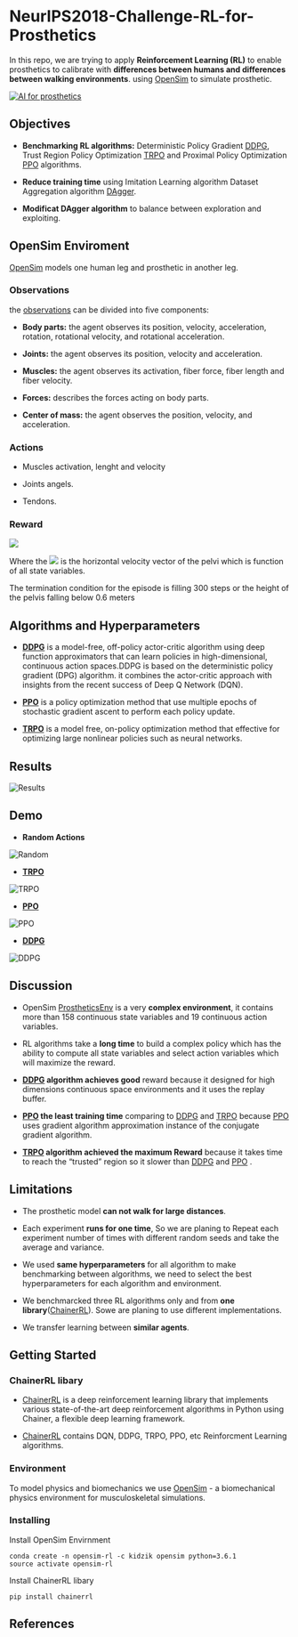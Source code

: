 # NeurIPS2018-Challenge-RL-for-Prosthetics

In this repo, we are trying to apply **Reinforcement Learning (RL)** to enable prosthetics to calibrate with **differences between humans and differences between walking environments**. using [OpenSim](https://opensim.stanford.edu/) to simulate prosthetic.

[![AI for prosthetics](https://s3-eu-west-1.amazonaws.com/kidzinski/nips-challenge/images/ai-prosthetics.jpg)](https://github.com/stanfordnmbl/osim-rl)

## Objectives
- **Benchmarking RL algorithms:** Deterministic Policy Gradient [DDPG](https://arxiv.org/abs/1509.02971), Trust Region Policy Optimization [TRPO](http://proceedings.mlr.press/v37/schulman15.pdf) and Proximal Policy Optimization [PPO](https://arxiv.org/abs/1707.06347) algorithms.

- **Reduce training time** using Imitation Learning algorithm Dataset Aggregation algorithm [DAgger](http://proceedings.mlr.press/v15/ross11a/ross11a.pdf).

- **Modificat DAgger algorithm** to balance between exploration and exploiting.

## OpenSim Enviroment
[OpenSim](https://opensim.stanford.edu/) models one human leg and prosthetic in another leg.

### Observations
the [observations](http://osim-rl.stanford.edu/docs/nips2018/observation/) can be divided into five components:

- **Body parts:** the agent observes its position, velocity, acceleration, rotation, rotational velocity, and rotational acceleration.

- **Joints:** the agent observes its position, velocity and acceleration.

- **Muscles:** the agent observes its activation, fiber force, fiber length and fiber velocity.

- **Forces:** describes the forces acting on body parts.

- **Center of mass:** the agent observes the position, velocity, and acceleration.

### Actions

- Muscles activation, lenght and velocity

- Joints angels.

- Tendons.

### Reward

**<img src="https://latex.codecogs.com/gif.latex?R_{t}=9-(3-V_{t})^2" />**


Where the <img src="https://latex.codecogs.com/gif.latex?V_{t}"/> is the horizontal velocity vector of the pelvi which is function of all state variables.

The termination condition for the episode is filling 300 steps or the height of the pelvis falling below 0.6 meters
## Algorithms and Hyperparameters

- **[DDPG](https://arxiv.org/abs/1509.02971)** is a model-free, off-policy actor-critic algorithm using deep function approximators that can learn policies in high-dimensional, continuous action spaces.DDPG is based on the deterministic policy gradient (DPG) algorithm. it combines the actor-critic approach with insights from the recent success of Deep Q Network (DQN).

- **[PPO](https://arxiv.org/abs/1707.06347)** is a policy optimization method that use multiple epochs of stochastic gradient ascent to perform each policy update.

- **[TRPO](http://proceedings.mlr.press/v37/schulman15.pdf)** is a model free, on-policy optimization method that effective for optimizing large nonlinear policies such as neural networks.

## Results
![Results](https://github.com/montaserFath/NeurIPS2018-Challenge-RL-for-Prosthetics/blob/master/pro_mean.png)

## Demo
- **Random Actions**

![Random](https://github.com/montaserFath/NeurIPS2018-Challenge-RL-for-Prosthetics/blob/master/Demos/Random_prothetics.gif)

- **[TRPO](http://proceedings.mlr.press/v37/schulman15.pdf)**

![TRPO](https://github.com/montaserFath/NeurIPS2018-Challenge-RL-for-Prosthetics/blob/master/Demos/TRPO_prothetics.gif)

- **[PPO](https://arxiv.org/abs/1707.06347)**

![PPO](https://github.com/montaserFath/NeurIPS2018-Challenge-RL-for-Prosthetics/blob/master/Demos/PPO_prothetics.gif)

- **[DDPG](https://arxiv.org/abs/1509.02971)**

![DDPG](https://github.com/montaserFath/NeurIPS2018-Challenge-RL-for-Prosthetics/blob/master/Demos/DDPG_prothetics.gif)
## Discussion

- OpenSim [ProstheticsEnv](http://osim-rl.stanford.edu) is a very **complex environment**, it contains more than 158 continuous state variables and 19 continuous action variables.

- RL algorithms take a **long time** to build a complex policy which has the ability to compute all state variables and select action variables which will maximize the reward.

- **[DDPG](https://arxiv.org/abs/1509.02971) algorithm achieves good** reward because it designed for high dimensions continuous space environments and it uses the replay buffer.

- **[PPO](https://arxiv.org/abs/1707.06347) the least training time** comparing to [DDPG](https://arxiv.org/abs/1509.02971) and [TRPO](http://proceedings.mlr.press/v37/schulman15.pdf) because [PPO](https://arxiv.org/abs/1707.06347) uses gradient algorithm approximation instance of the conjugate gradient algorithm.

- **[TRPO](http://proceedings.mlr.press/v37/schulman15.pdf) algorithm achieved the maximum Reward** because it takes time to reach the “trusted” region so it slower than [DDPG](https://arxiv.org/abs/1509.02971) and [PPO](https://arxiv.org/abs/1707.06347) .


## Limitations

- The prosthetic model **can not walk for large distances**.

- Each experiment **runs for one time**, So we are planing to Repeat each experiment number of times with different random seeds and take the average and variance.

- We used **same hyperparameters** for all algorithm to make benchmarking between algorithms, we need to select the best hyperparameters for each algorithm and environment.

- We benchmarcked three RL algorithms only and from **one library**([ChainerRL](https://github.com/chainer/chainerrl)). Sowe are planing to use different implementations.

- We transfer learning between **similar agents**.


## Getting Started

### ChainerRL libary
- [ChainerRL](https://github.com/chainer/chainerrl) is a deep reinforcement learning library that implements various state-of-the-art deep reinforcement algorithms in Python using Chainer, a flexible deep learning framework.

- [ChainerRL](https://github.com/chainer/chainerrl)  contains DQN, DDPG, TRPO, PPO, etc Reinforcment Learning algorithms.

### Environment
To model physics and biomechanics we use [OpenSim](https://github.com/opensim-org/opensim-core) - a biomechanical physics environment for musculoskeletal simulations.

### Installing
Install OpenSim Envirnment 
```
conda create -n opensim-rl -c kidzik opensim python=3.6.1
source activate opensim-rl
```
Install ChainerRL libary
```
pip install chainerrl
```


## References

